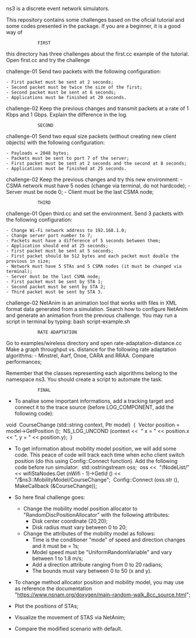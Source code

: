 ns3 is a discrete event network simulators.

This repository contains some challenges based on the oficial tutorial and some codes presented in the package. If you are a beginner, it is a good way of 


				FIRST

this directory has three challenges about the first.cc example of the tutorial. Open first.cc and try the challenge

challenge-01
Send two packets with the following configuration:

	- First packet must be sent at 2 seconds;
	- Second packet must be twice the size of the first;
	- Second packet must be sent at 6 seconds;
	- Applications must be finished at 20 seconds.		

challenge-02
Keep the previous changes and transmit packets at a rate of 1 Kbps and 1 Gbps. Explain the difference in the log.

				SECOND

challenge-01
Send two equal size packets (without creating new client objects) with the following configuration:

	- Payloads = 2048 bytes;
	- Packets must be sent to port 7 of the server;
	- First packet must be sent at 2 seconds and the second at 8 seconds;
	- Applications must be finished at 25 seconds.

challenge-02
Keep the previous changes and try this new environment:
	- CSMA network must have 5 nodes (change via terminal, do not hardcode);
	- Server must be node 0;
	- Client must be the last CSMA node;

				THIRD

challenge-01
Open third.cc and set the environment. Send 3 packets with the following configuration:

	- Change Wi-Fi network address to 192.168.1.0;
	- Change server port number to 7;
	- Packets must have a difference of 5 seconds between them;
	- Application should end at 25 seconds;
	- First packet must be sent at 5 seconds;
	- First packet should be 512 bytes and each packet must double the previous in size;
	- Network must have 5 STAs and 5 CSMA nodes (it must be changed via terminal);
	- Server must be the last CSMA node;
	- First packet must be sent by STA 1;
	- Second packet must be sent by STA 2;
	- Third packet must be sent by STA 3.

challenge-02
NetAnim is an animation tool that works with files in XML format data generated from a simulation. Search how to configure NetAnim and generate an animation from the previous challenge. You may run a script in terminal by typing: bash script-example.sh

				RATE ADAPTATION

Go to examples/wireless directory and open rate-adaptation-distance.cc
Make a graph throughput vs. distance for the following rate adaptation algorithms:
	- Minstrel, Aarf, Onoe, CARA and RRAA.
Compare performances;

Remember that the classes representing each algorithms belong to the namespace ns3.
You should create a script to automate the task.


				FINAL

- To analise some important informations, add a tracking target and connect it to the trace source (before LOG_COMPONENT, add the following code):

void ​
CourseChange (std::string context, Ptr<const MobilityModel> model) ​
{ ​
Vector position = model->GetPosition (); ​
NS_LOG_UNCOND (context << ​
" x = " << position.x << ", y = " << position.y); ​
}

- To get information about mobility model position, we will add some code. This peace of code will track each time when echo client switch position (do this using Config::Connect function). Add the following code before run simulator:
​
std::ostringstream oss; ​
oss << ​
"/NodeList/" << wifiStaNodes.Get (nWifi - 1)->GetId () << ​
"/$ns3::MobilityModel/CourseChange"; ​
Config::Connect (oss.str (), MakeCallback (&CourseChange));

- So here final challenge goes:
	- Change the mobility model position allocator to "RandomDiscPositionAllocator" with the following attributes:
		- Disk center coordinate (20,20);
		- Disk radius must vary between 0 to 20;
	- Change the attributes of the mobility model as follows:
		- Time is the conditioner "mode" of speed and direction changes and it must be = 1s;
		- Model speed must be "UniformRandomVariable" and vary between 1 to 1.8 m/s;
		- Add a direction attribute ranging from 0 to 20 radians;
		- The bounds must vary between 0 to 50 (x and y).


- To change method allocator position and mobility model, you may use as reference the documentation "https://www.nsnam.org/doxygen/main-random-walk_8cc_source.html";
- Plot the positions of STAs;
- Visualize the movement of STAS via NetAnim;
- Compare the modified scenario with default.
